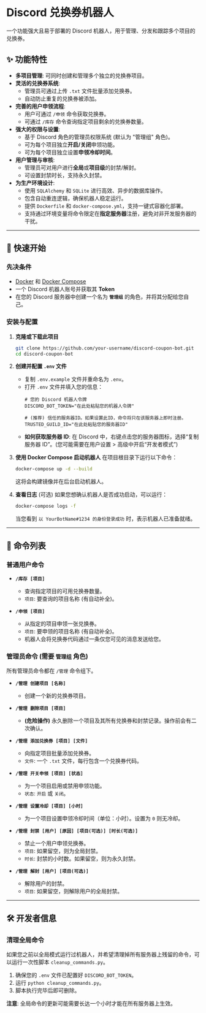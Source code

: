 # Discord 兑换券机器人

一个功能强大且易于部署的 Discord 机器人，用于管理、分发和跟踪多个项目的兑换券。

## ✨ 功能特性

- **多项目管理**: 可同时创建和管理多个独立的兑换券项目。
- **灵活的兑换券系统**:
  - 管理员可通过上传 `.txt` 文件批量添加兑换券。
  - 自动防止重复的兑换券被添加。
- **完善的用户申领流程**:
  - 用户可通过 `/申领` 命令获取兑换券。
  - 可通过 `/库存` 命令查询指定项目剩余的兑换券数量。
- **强大的权限与设置**:
  - 基于 Discord 角色的管理员权限系统 (默认为 "管理组" 角色)。
  - 可为每个项目独立**开启/关闭**申领功能。
  - 可为每个项目独立设置**申领冷却时间**。
- **用户管理与审核**:
  - 管理员可对用户进行**全局**或**项目级**的封禁/解封。
  - 可设置封禁时长，支持永久封禁。
- **为生产环境设计**:
  - 使用 `SQLAlchemy` 和 `SQLite` 进行高效、异步的数据库操作。
  - 包含自动重连逻辑，确保机器人稳定运行。
  - 提供 `Dockerfile` 和 `docker-compose.yml`，支持一键式容器化部署。
  - 支持通过环境变量将命令限定在**指定服务器**注册，避免对非开发服务器的干扰。

---

## 🚀 快速开始

### 先决条件

- [Docker](https://www.docker.com/get-started) 和 [Docker Compose](https://docs.docker.com/compose/install/)
- 一个 Discord 机器人账号并获取其 **Token**
- 在您的 Discord 服务器中创建一个名为 **`管理组`** 的角色，并将其分配给您自己。

### 安装与配置

1.  **克隆或下载此项目**
    ```bash
    git clone https://github.com/your-username/discord-coupon-bot.git
    cd discord-coupon-bot
    ```

2.  **创建并配置 `.env` 文件**
    - 复制 `.env.example` 文件并重命名为 `.env`。
    - 打开 `.env` 文件并填入您的信息：
      ```env
      # 您的 Discord 机器人令牌
      DISCORD_BOT_TOKEN="在此处粘贴您的机器人令牌"

      # (推荐) 信任的服务器ID。如果设置此ID，命令将只在该服务器上即时注册。
      TRUSTED_GUILD_ID="在此处粘贴您的服务器ID"
      ```
    - **如何获取服务器 ID**: 在 Discord 中，右键点击您的服务器图标，选择“复制服务器 ID”。(您可能需要在用户设置 > 高级中开启“开发者模式”)

3.  **使用 Docker Compose 启动机器人**
    在项目根目录下运行以下命令：
    ```bash
    docker-compose up -d --build
    ```
    这将会构建镜像并在后台启动机器人。

4.  **查看日志** (可选)
    如果您想确认机器人是否成功启动，可以运行：
    ```bash
    docker-compose logs -f
    ```
    当您看到 `以 YourBotName#1234 的身份登录成功` 时，表示机器人已准备就绪。

---

## 🤖 命令列表

### 普通用户命令

- **`/库存 [项目]`**
  - 查询指定项目的可用兑换券数量。
  - `项目`: 要查询的项目名称 (有自动补全)。

- **`/申领 [项目]`**
  - 从指定的项目申领一张兑换券。
  - `项目`: 要申领的项目名称 (有自动补全)。
  - 机器人会将兑换券代码通过一条仅您可见的消息发送给您。

### 管理员命令 (需要 `管理组` 角色)

所有管理员命令都在 `/管理` 命令组下。

- **`/管理 创建项目 [名称]`**
  - 创建一个新的兑换券项目。

- **`/管理 删除项目 [项目]`**
  - **(危险操作)** 永久删除一个项目及其所有兑换券和封禁记录。操作前会有二次确认。

- **`/管理 添加兑换券 [项目] [文件]`**
  - 向指定项目批量添加兑换券。
  - `文件`: 一个 `.txt` 文件，每行包含一个兑换券代码。

- **`/管理 开关申领 [项目] [状态]`**
  - 为一个项目启用或禁用申领功能。
  - `状态`: `开启` 或 `关闭`。

- **`/管理 设置冷却 [项目] [小时]`**
  - 为一个项目设置申领冷却时间（单位：小时）。设置为 `0` 则无冷却。

- **`/管理 封禁 [用户] [原因] [项目(可选)] [时长(可选)]`**
  - 禁止一个用户申领兑换券。
  - `项目`: 如果留空，则为全局封禁。
  - `时长`: 封禁的小时数。如果留空，则为永久封禁。

- **`/管理 解封 [用户] [项目(可选)]`**
  - 解除用户的封禁。
  - `项目`: 如果留空，则解除用户的全局封禁。

---

## 🛠️ 开发者信息

### 清理全局命令

如果您之前以全局模式运行过机器人，并希望清理掉所有服务器上残留的命令，可以运行一次性脚本 `cleanup_commands.py`。

1.  确保您的 `.env` 文件已配置好 `DISCORD_BOT_TOKEN`。
2.  运行 `python cleanup_commands.py`。
3.  脚本执行完毕后即可删除。

**注意**: 全局命令的更新可能需要长达一个小时才能在所有服务器上生效。

